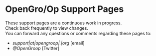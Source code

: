 # OpenGro/Op Support Pages
These support pages are a continuous work in progress.  
Check back frequently to view changes.  
You can forward any questions or comments regarding these pages to:

+ *support|at|opengroop|.|org* [email]
+ *@OpenGroop* [Twitter]  






